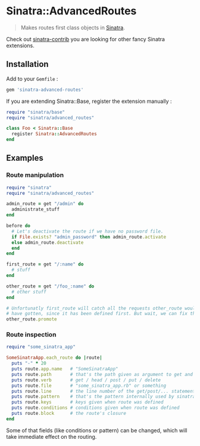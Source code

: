 # Sinatra::AdvancedRoutes

> Makes routes first class objects in [Sinatra](http://sinatrarb.com).

Check out [sinatra-contrib](https://github.com/sinatra/sinatra-contrib) you are looking for other fancy Sinatra extensions.

## Installation

Add to your `Gemfile` :

```ruby
gem 'sinatra-advanced-routes'
```

If you are extending Sinatra::Base, register the extension manually :

```ruby
require "sinatra/base"
require "sinatra/advanced_routes"

class Foo < Sinatra::Base
  register Sinatra::AdvancedRoutes
end
```

## Examples

### Route manipulation

```ruby
require "sinatra"
require "sinatra/advanced_routes"

admin_route = get "/admin" do
  administrate_stuff
end

before do
  # Let's deactivate the route if we have no password file.
  if File.exists? "admin_password" then admin_route.activate
  else admin_route.deactivate 
  end
end

first_route = get "/:name" do
  # stuff
end

other_route = get "/foo_:name" do
  # other stuff
end

# Unfortunatly first_route will catch all the requests other_route would
# have gotten, since it has been defined first. But wait, we can fix this!
other_route.promote
```

### Route inspection

```ruby
require "some_sinatra_app"

SomeSinatraApp.each_route do |route|
  puts "-" * 20
  puts route.app.name   # "SomeSinatraApp"
  puts route.path       # that's the path given as argument to get and akin
  puts route.verb       # get / head / post / put / delete
  puts route.file       # "some_sinatra_app.rb" or something
  puts route.line       # the line number of the get/post/... statement
  puts route.pattern    # that's the pattern internally used by sinatra
  puts route.keys       # keys given when route was defined
  puts route.conditions # conditions given when route was defined
  puts route.block      # the route's closure
end
```

Some of that fields (like conditions or pattern) can be changed, which will take immediate effect on the routing.
